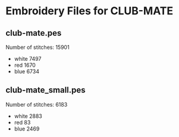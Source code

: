 Embroidery Files for CLUB-MATE
==============================

club-mate.pes
-------------
Number of stitches: 15901
 * white 7497
 * red 1670
 * blue 6734

club-mate_small.pes
-------------------
Number of stitches: 6183
 * white 2883
 * red 83
 * blue 2469
